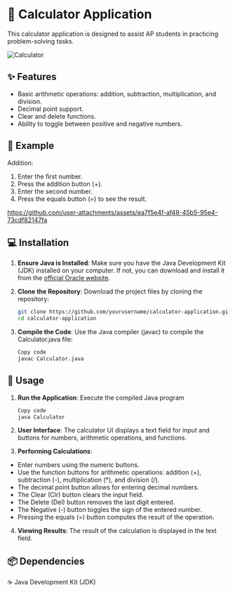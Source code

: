 # 🧮 Calculator Application

This calculator application is designed to assist AP students in practicing problem-solving tasks.

![Calculator](https://github.com/user-attachments/assets/5d189fea-3aed-4052-ad32-003db55dbb58)


## ✨ Features

- Basic arithmetic operations: addition, subtraction, multiplication, and division.
- Decimal point support.
- Clear and delete functions.
- Ability to toggle between positive and negative numbers.


## 🧪 Example

Addition:
1. Enter the first number.
2. Press the addition button (+).
3. Enter the second number.
4. Press the equals button (=) to see the result.

https://github.com/user-attachments/assets/ea7f5e4f-af48-45b5-95e4-73cdf82147fa


## 💻 Installation

1. **Ensure Java is Installed**: Make sure you have the Java Development Kit (JDK) installed on your computer. If not, you can download and install it from the [official Oracle website](https://www.oracle.com/java/technologies/javase-jdk11-downloads.html).
   
2. **Clone the Repository**: Download the project files by cloning the repository:

   ```bash
   git clone https://github.com/yourusername/calculator-application.git
   cd calculator-application
   ```
3. **Compile the Code**: Use the Java compiler (javac) to compile the Calculator.java file:

   ```bash
   Copy code
   javac Calculator.java
   ```

## 🚀 Usage
1. **Run the Application**: Execute the compiled Java program

   ```bash
   Copy code
   java Calculator
   ```
   
2. **User Interface**: The calculator UI displays a text field for input and buttons for numbers, arithmetic operations, and functions.

3. **Performing Calculations**:
   
- Enter numbers using the numeric buttons.
- Use the function buttons for arithmetic operations: addition (+), subtraction (-), multiplication (*), and division (/).
- The decimal point button allows for entering decimal numbers.
- The Clear (Clr) button clears the input field.
- The Delete (Del) button removes the last digit entered.
- The Negative (-) button toggles the sign of the entered number.
- Pressing the equals (=) button computes the result of the operation.
  
4. **Viewing Results**: The result of the calculation is displayed in the text field.


## 📦 Dependencies

☕ Java Development Kit (JDK)
